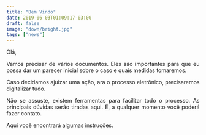```yaml
---
title: "Bem Vindo"
date: 2019-06-03T01:09:17-03:00
draft: false
image: "down/bright.jpg"
tags: ["news"]
---
```

<p align="justify"> Olá,</p>

<p align="justify"> Vamos precisar de vários documentos. Eles são importantes para que eu possa dar um parecer inicial sobre o caso e quais medidas tomaremos.</p>

<p align="justify"> Caso decidamos ajuizar uma ação, ara o processo eletrônico, precisaremos digitalizar tudo.</p>

<p align="justify">Não se assuste, existem ferramentas para facilitar todo o processo.  As principais dúvidas serão tiradas aqui.  E, a qualquer momento você poderá fazer contato.</p>

<p aling="justify"> Aqui você encontrará algumas instruções.</p>
